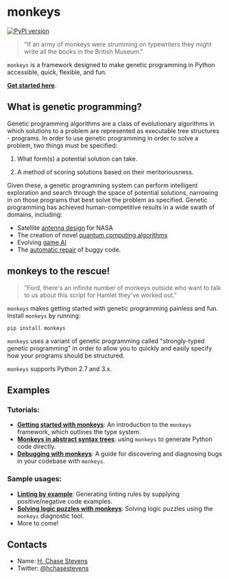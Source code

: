 # monkeys
[![PyPI version](https://badge.fury.io/py/monkeys.svg)](https://badge.fury.io/py/monkeys)

> "If an army of monkeys were strumming on typewriters they might write all the books in the British Museum."

`monkeys` is a framework designed to make genetic programming in Python accessible, quick, flexible, and fun.

[**Get started here**](examples/notebooks/Getting%20started%20with%20monkeys.ipynb).


## What is genetic programming?

Genetic programming algorithms are a class of evolutionary algorithms in which solutions to a problem are represented as executable tree 
structures - programs. In order to use genetic programming in order to solve a problem, two things must be specified:

1. What form(s) a potential solution can take.

2. A method of scoring solutions based on their meritoriousness.

Given these, a genetic programming system can perform intelligent exploration and search through the space of potential solutions, 
narrowing in on those programs that best solve the problem as specified. Genetic programming has achieved human-competitive 
results in a wide swath of domains, including:

- Satellite [antenna design](https://ti.arc.nasa.gov/m/pub-archive/1244h/1244%20(Hornby).pdf) for NASA
- The creation of novel [quantum computing algorithms](http://faculty.hampshire.edu/lspector/pubs/GP-quantum-GP98-with-cite.pdf)
- Evolving [game AI](https://cs.gmu.edu/~sean/papers/robocupShort.pdf)
- The [automatic repair](http://dijkstra.cs.virginia.edu/genprog/papers/weimer-icse2012-genprog-preprint.pdf) of buggy code.


## monkeys to the rescue!

> "Ford, there's an infinite number of monkeys outside who want to talk to us about this script for Hamlet they've worked out."

`monkeys` makes getting started with genetic programming painless and fun. Install `monkeys` by running:

```
pip install monkeys
```

`monkeys` uses a variant of genetic programming called "strongly-typed genetic programming" in order to allow you to quickly and easily
specify how your programs should be structured. 

`monkeys` supports Python 2.7 and 3.x.


## Examples 

### Tutorials:
- [**Getting started with monkeys**](examples/notebooks/Getting%20started%20with%20monkeys.ipynb): An introduction to the `monkeys` framework, which outlines the type system. 
- [**Monkeys in abstract syntax trees**](examples/notebooks/Monkeys%20in%20abstract%20syntax%20trees.ipynb): using `monkeys` to generate Python code directly.
- [**Debugging with monkeys**](examples/notebooks/Debugging%20with%20monkeys.ipynb): A guide for discovering and diagnosing bugs in your codebase with `monkeys`.

### Sample usages:
- [**Linting by example**](examples/notebooks/Linting%20by%20example.ipynb): Generating linting rules by supplying positive/negative code examples.
- [**Solving logic puzzles with monkeys**](examples/notebooks/Solving%20logic%20puzzles%20with%20monkeys.ipynb): Solving logic puzzles using the `monkeys` diagnostic tool.
- More to come!


## Contacts

* Name: [H. Chase Stevens](http://www.chasestevens.com)
* Twitter: [@hchasestevens](https://twitter.com/hchasestevens)
